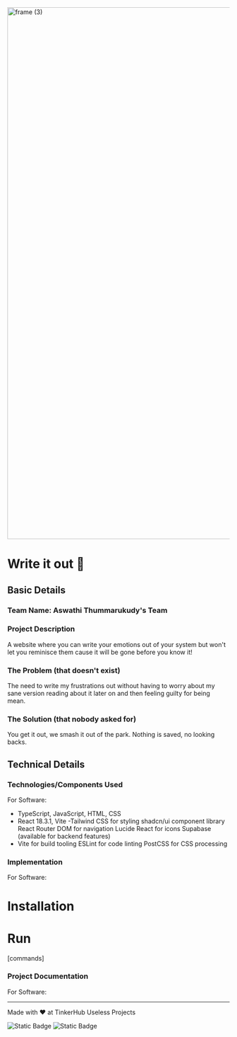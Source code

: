  <img width="3188" height="1202" alt="frame (3)" src="https://github.com/user-attachments/assets/517ad8e9-ad22-457d-9538-a9e62d137cd7" />


# Write it out 🎯


## Basic Details
### Team Name: Aswathi Thummarukudy's Team

### Project Description
A website where you can write your emotions out of your system but won't let you reminisce them cause it will be gone before you know it!
### The Problem (that doesn't exist)
The need to write my frustrations out without having to worry about my sane version reading about it later on and then feeling guilty for being mean.
### The Solution (that nobody asked for)
You get it out, we smash it out of the park. Nothing is saved, no looking backs.
## Technical Details
### Technologies/Components Used
For Software:
- TypeScript, JavaScript, HTML, CSS
- React 18.3.1, Vite
-Tailwind CSS for styling
shadcn/ui component library
React Router DOM for navigation
Lucide React for icons
Supabase (available for backend features)
- Vite for build tooling
ESLint for code linting
PostCSS for CSS processing

### Implementation
For Software:
# Installation


# Run
[commands]

### Project Documentation
For Software:








---
Made with ❤️ at TinkerHub Useless Projects 

![Static Badge](https://img.shields.io/badge/TinkerHub-24?color=%23000000&link=https%3A%2F%2Fwww.tinkerhub.org%2F)
![Static Badge](https://img.shields.io/badge/UselessProjects--25-25?link=https%3A%2F%2Fwww.tinkerhub.org%2Fevents%2FQ2Q1TQKX6Q%2FUseless%2520Projects)


